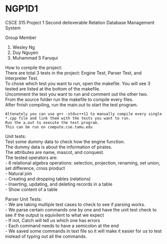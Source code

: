 # NGP1D1
CSCE 315 Project 1 Second delieverable
Relation Database Management System


Group Member

1. Wesley Ng
2. Duy Nguyen
3. Muhammad S Faruqui


How to compile the project: <br />
	There are total 3 tests in the project: Engine Test, Parser Test, and Interpreter Test. <br />
	To chose which test you want to run, open the makefile. You will see 3 tested are listed at the bottom of the makefile. <br />
	Uncomment the test you want to run and comment out the other two. <br />
	From the source folder run the makefile to compile every files. <br />
	After finish compiling, run the main.out to start the test program. <br />
	
	Altenately you can use g++ -std=c++11 to manually compile every single *.cpp file and link them with the tests you want to run. 
	Run the a.out to execute the test program. 
	This can be run on compute.cse.tamu.edu


Unit tests: <br />
	Test some dummy data to check how the engine function. <br />
	The dummy data is about the information of pirates. <br />
	The attributes are name, mascot, and conquest. <br />
	The tested operators are: <br />
		- 6 relational algebra operations: selection, projection, renaming, set union, set difference, cross product <br />
		- Natural join <br />
		- Creating and dropping tables (relations) <br />
		- Inserting, updating, and deleting records in a table <br />
		- Show content of a table <br />
		
Parser Unit Tests: <br />
	- We are taking multiple test cases to check to see if parsing works. <br />
	- We parse certain commands one by one and have the unit test check to see if the output is equivilent to what we expect <br />
	- If not, Catch will tell us which one has errors <br />
	- Each command needs to have a semicolon at the end <br />
	- We saved some commands in text file so it will make it easier for us to test instead of typing out all the commands. <br />
